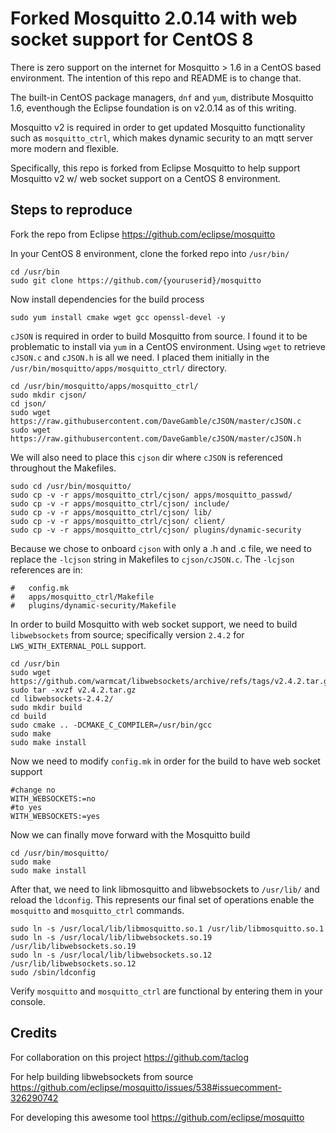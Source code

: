 Forked Mosquitto 2.0.14 with web socket support for CentOS 8
=================
There is zero support on the internet for Mosquitto > 1.6 in a CentOS based environment. The intention of this repo and README is to change that.

The built-in CentOS package managers, `dnf` and `yum`, distribute Mosquitto 1.6, eventhough the Eclipse foundation is on v2.0.14 as of this writing.

Mosquitto v2 is required in order to get updated Mosquitto functionality such as `mosquitto_ctrl`, which makes dynamic security to an mqtt server more modern and flexible.

Specifically, this repo is forked from Eclipse Mosquitto to help support Mosquitto v2 w/ web socket support on a CentOS 8 environment.

## Steps to reproduce

Fork the repo from Eclipse https://github.com/eclipse/mosquitto

In your CentOS 8 environment, clone the forked repo into `/usr/bin/`

    cd /usr/bin
    sudo git clone https://github.com/{youruserid}/mosquitto

Now install dependencies for the build process

    sudo yum install cmake wget gcc openssl-devel -y
    
`cJSON` is required in order to build Mosquitto from source. I found it to be problematic to install via `yum` in a CentOS environment. Using `wget` to retrieve `cJSON.c` and `cJSON.h` is all we need. I placed them initially in the `/usr/bin/mosquitto/apps/mosquitto_ctrl/` directory.

    cd /usr/bin/mosquitto/apps/mosquitto_ctrl/
    sudo mkdir cjson/
    cd json/
    sudo wget https://raw.githubusercontent.com/DaveGamble/cJSON/master/cJSON.c
    sudo wget https://raw.githubusercontent.com/DaveGamble/cJSON/master/cJSON.h

We will also need to place this `cjson` dir where `cJSON` is referenced throughout the Makefiles.

    sudo cd /usr/bin/mosquitto/
    sudo cp -v -r apps/mosquitto_ctrl/cjson/ apps/mosquitto_passwd/
    sudo cp -v -r apps/mosquitto_ctrl/cjson/ include/
    sudo cp -v -r apps/mosquitto_ctrl/cjson/ lib/
    sudo cp -v -r apps/mosquitto_ctrl/cjson/ client/
    sudo cp -v -r apps/mosquitto_ctrl/cjson/ plugins/dynamic-security

Because we chose to onboard `cjson` with only a .h and .c file, we need to replace the `-lcjson` string in Makefiles to `cjson/cJSON.c`. The `-lcjson` references are in:

    #   config.mk
    #   apps/mosquitto_ctrl/Makefile
    #   plugins/dynamic-security/Makefile

In order to build Mosquitto with web socket support, we need to build `libwebsockets` from source; specifically version `2.4.2` for `LWS_WITH_EXTERNAL_POLL` support.

    cd /usr/bin
    sudo wget https://github.com/warmcat/libwebsockets/archive/refs/tags/v2.4.2.tar.gz
    sudo tar -xvzf v2.4.2.tar.gz
    cd libwebsockets-2.4.2/
    sudo mkdir build
    cd build
    sudo cmake .. -DCMAKE_C_COMPILER=/usr/bin/gcc
    sudo make
    sudo make install

Now we need to modify `config.mk` in order for the build to have web socket support

    #change no
    WITH_WEBSOCKETS:=no
    #to yes
    WITH_WEBSOCKETS:=yes

Now we can finally move forward with the Mosquitto build

    cd /usr/bin/mosquitto/
    sudo make
    sudo make install

After that, we need to link libmosquitto and libwebsockets to `/usr/lib/` and reload the `ldconfig`. This represents our final set of operations enable the `mosquitto` and `mosquitto_ctrl` commands.

    sudo ln -s /usr/local/lib/libmosquitto.so.1 /usr/lib/libmosquitto.so.1
    sudo ln -s /usr/local/lib/libwebsockets.so.19 /usr/lib/libwebsockets.so.19
    sudo ln -s /usr/local/lib/libwebsockets.so.12 /usr/lib/libwebsockets.so.12
    sudo /sbin/ldconfig
    
Verify `mosquitto` and `mosquitto_ctrl` are functional by entering them in your console.

## Credits

For collaboration on this project https://github.com/taclog

For help building libwebsockets from source https://github.com/eclipse/mosquitto/issues/538#issuecomment-326290742

For developing this awesome tool https://github.com/eclipse/mosquitto
